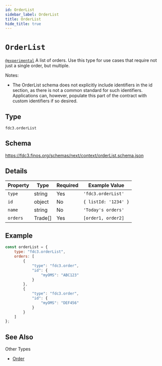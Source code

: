 ```yaml
---
id: OrderList
sidebar_label: OrderList
title: OrderList
hide_title: true
---
```

# `OrderList`

[`@experimental`](/docs/fdc3-compliance#experimental-features) A list of orders. Use this type for use cases that require not just a single order, but multiple.

Notes:

- The OrderList schema does not explicitly include identifiers in the id section, as there is not a common standard for such identifiers. Applications can, however, populate this part of the contract with custom identifiers if so desired.

## Type

`fdc3.orderList`

## Schema

<https://fdc3.finos.org/schemas/next/context/orderList.schema.json>

## Details

| Property     | Type       | Required | Example Value             |
|--------------|------------|----------|---------------------------|
| `type`       | string     | Yes      | `'fdc3.orderList'`        |
| `id`         | object     | No       | `{ listId: '1234' }` |
| `name`       | string     | No       | `'Today's orders'`    |
| `orders`     | Trade[]    | Yes      | `[order1, order2]`  |

## Example

```js
const orderList = {
    type: "fdc3.orderList",
    orders: [
        {
            "type": "fdc3.order",
            "id": {
                "myOMS": "ABC123"
            }
        },
        {
            "type": "fdc3.order",
            "id": {
                "myOMS": "DEF456"
            }
        }
    ]
};
```

## See Also

Other Types

- [Order](Order)
